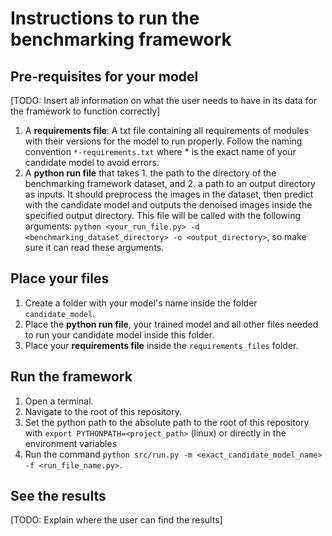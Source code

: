 # Instructions to run the benchmarking framework

## Pre-requisites for your model

[TODO: Insert all information on what the user needs to have in its data for the framework to function correctly]

1. A **requirements file**: A txt file containing all requirements of modules with their versions for the model to run properly.
Follow the naming convention `*-requirements.txt` where * is the exact name of your candidate model to avoid errors.
2. A **python run file** that takes 1. the path to the directory of the benchmarking framework dataset, 
   and 2. a path to an output directory as inputs. It should preprocess the images in the dataset, then predict with the
   candidate model and outputs the denoised images inside the specified output directory. This file will be called with the following arguments:
   `python <your_run_file.py> -d <benchmarking_dataset_directory> -o <output_directory>`, so make sure it can read these arguments.

## Place your files

1. Create a folder with your model's name inside the folder `candidate_model`.
2. Place the **python run file**, your trained model and all other files needed to run your candidate model inside this folder.
3. Place your **requirements file** inside the `requirements_files` folder.

## Run the framework

1. Open a terminal.
2. Navigate to the root of this repository.
3. Set the python path to the absolute path to the root of this repository with
`export PYTHONPATH=<project_path>` (linux) or directly in the environment variables
4. Run the command `python src/run.py -m <exact_candidate_model_name> -f <run_file_name.py>`.

## See the results

[TODO: Explain where the user can find the results]